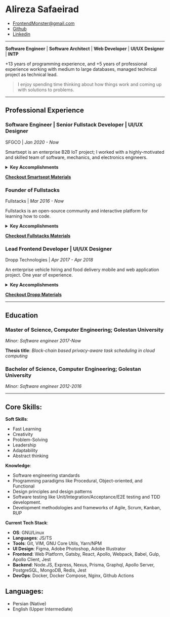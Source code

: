 <!-- omit in toc -->
# Alireza Safaeirad
* FrontendMonster@gmail.com
* [Github](https://github.com/frontendmonster)
* [Linkedin](https://linkedin.com/in/alireza-safaierad-388921122/)

---

**Software Engineer** | **Software Architect** | **Web Developer** | **UI/UX Designer** | **INTP**

+13 years of programming experience, and +5 years of professional experience working with medium to large databases, managed technical project as technical lead.

> I enjoy spending time thinking about how things work and coming up with solutions to problems.

---

## Professional Experience

### Software Engineer | Senior Fullstack Developer | UI/UX Designer
SFGCO | _Jan 2020 - Now_

Smartsept is an enterprise B2B IoT project; I worked with a highly-motivated and skilled team of software, mechanics, and electronics engineers.

<details>
  <summary><b>Key Accomplishments</b></summary>

* Performed as a technical lead, designing and defining processes for other developers, also code reviews and production releases.
* Designed and Implemented a real-time monitoring/administration web application.
* Achieved end-to-end type-safety with `typescript`, `graphql`, `typegen`, and `prisma`.
* Created a fully dockerized development and production environment.
* Successfully installed a Linux server and virtualized environments using `docker-compose` and cloud infrastructure.
* Defined agile git branch strategy and workflow.
* Planed epics and user-stories for agile development.
* Implemented Robert C. Martin's clean architecture to separate business logic and infrastructure on the server-side.
* Achieve +120% memory efficiency on low-end devices by changing the serializing format.
* Ensured data/event transform reliability between low-end devices and cloud services on connection failure by introducing a multi-queue algorithm.
* Designed the smartsept design system, illustrations, and logo.
</details>

**[Checkout Smartsept Materials](./projects/smartsept.md)**

### Founder of Fullstacks
Fullstacks | _Mar 2016 - Now_

Fullstacks is an open-source community and interactive platform for learning how to code.

<details>
  <summary><b>Key Accomplishments</b></summary>

* Designed and Developed layered architecture.
* Implemented data layer API based on the `mongoose`.
* Developed token-based authorization for `REST` and `GraphQL` API.
* Applied agile test practices for test-driven development.
* Applied `Webpack HMR` on the server-side.
* Implemented both REST and GraphQL API on the same data layer.
* Migrated from Redux/Saga to Apollo client for remote data handling.
* Created a fully dockerized development and production environment.
* Designed the fullstacks design system, illustrations, and logo.
</details>

**[Checkout Fullstacks Materials](./projects/fullstacks-app.md)**

### Lead Frontend Developer | UI/UX Designer
Dropp Technologies | _Apr 2017 - Apr 2018_

An enterprise vehicle hiring and food delivery mobile and web application project. One year of experience.


<details>
  <summary><b>Key Accomplishments</b></summary>

* Provides and drives technical improvements for the frontend.
* Provide superior mentoring to frontend developers.
* Performed as a technical lead for the frontend team, code reviews, and production releases.
* Designed and developed the Dropp admin panel and landing page by Angular framework.
* Designed the fullstacks Mobile and application UI, illustrations.
</details>

**[Checkout Dropp Materials](./projects/dropp.md)**

---

## Education

### Master of Science, Computer Engineering; Golestan University
*Minor: Software engineer 2017-Now*

**Thesis title**: *Block-chain based privacy-aware task scheduling in cloud computing*

### Bachelor of Science, Computer Engineering; Golestan University
*Minor: Software engineer 2012-2016*

---

## Core Skills:

**Soft Skills**:
* Fast Learning
* Creativity
* Problem-Solving
* Leadership
* Adaptability
* Abstract thinking

**Knowledge**:
* Software engineering standards
* Programming paradigms like Procedural, Object-oriented, and Functional
* Design principles and design patterns
* Software testing like Unit/Integration/Acceptance/E2E testing and TDD development.
* Development methodologies and frameworks of Agile, Scrum, Kanban, RUP

**Current Tech Stack**:
* **OS**: GNU/Linux
* **Languages**: JS/TS
* **Tools**: Git, VIM, GNU Core Utils, Yarn/NPM
* **UI Design**: Figma, Adobe Photoshop, Adobe Illustrator
* **Frontend**: Web Platform, Gatsby, React, Apollo, Webpack, Babel, Gulp, Apollo Client, Jest
* **Backend**: Node.JS, Express, Nexus, Prisma, Graphql, Apollo Server, PostgreSQL, MongoDB, Redis, Jest
* **DevOps**: Docker, Docker Compose, Nginx, Github Actions

## Languages:
* Persian (Native)
* English (Upper Intermediate)
